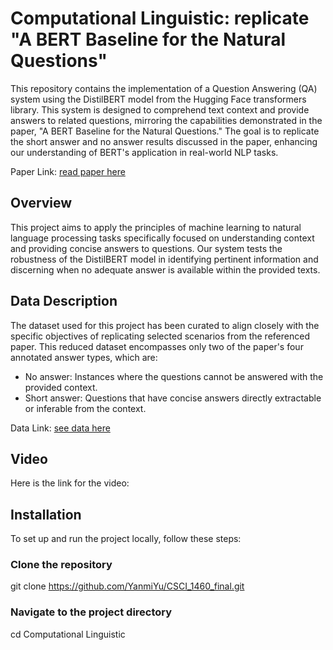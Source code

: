 # Computational Linguistic: replicate "A BERT Baseline for the Natural Questions"
This repository contains the implementation of a Question Answering (QA) system using the DistilBERT model from the Hugging Face transformers library. This system is designed to comprehend text context and provide answers to related questions, mirroring the capabilities demonstrated in the paper, "A BERT Baseline for the Natural Questions." The goal is to replicate the short answer and no answer results discussed in the paper, enhancing our understanding of BERT's application in real-world NLP tasks.

Paper Link: [read paper here](https://drive.google.com/file/d/1TQ3tpsdHQ76pC0g8-aPmhJslo5QSJSTp/view)

## Overview
This project aims to apply the principles of machine learning to natural language processing tasks specifically focused on understanding context and providing concise answers to questions. Our system tests the robustness of the DistilBERT model in identifying pertinent information and discerning when no adequate answer is available within the provided texts.

## Data Description
The dataset used for this project has been curated to align closely with the specific objectives of replicating selected scenarios from the referenced paper. This reduced dataset encompasses only two of the paper's four annotated answer types, which are:
- No answer: Instances where the questions cannot be answered with the provided context.
- Short answer: Questions that have concise answers directly extractable or inferable from the context.

Data Link: [see data here](https://drive.google.com/drive/folders/1JQKrKT_w2PQgrpXw2scvB4fUhl5D4794?usp=sharing)

## Video
Here is the link for the video: 

## Installation
To set up and run the project locally, follow these steps:

### Clone the repository
git clone https://github.com/YanmiYu/CSCI_1460_final.git 

### Navigate to the project directory
cd Computational Linguistic
